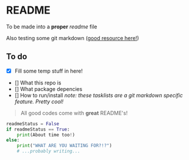 # README
To be made into a **proper** *readme* file

Also testing some git markdown ([good resource here!](https://guides.github.com/features/mastering-markdown/))

## To do
- [x] Fill some temp stuff in here!
- [] What this repo is
- [] What package depencies
- [] How to run/install
*note: these tasklists are a git markdown specific feature. Pretty cool!*

> All good codes come with **great** README's!

```python
readmeStatus = False
if readmeStatus == True:
    print(About time too!)
else:
    print("WHAT ARE YOU WAITING FOR?!?")
    # ...probably writing...
```


